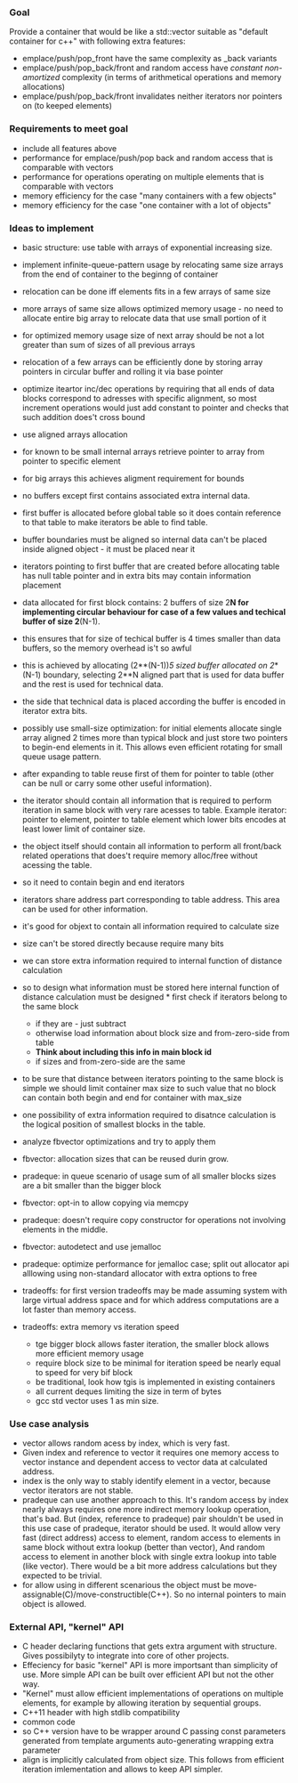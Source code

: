 ### Goal

Provide a container that would be like a std::vector suitable as "default container for c++" with following extra features:
* emplace/push/pop_front have the same complexity as _back variants
* emplace/push/pop_back/front and random access have *constant non-amortized* complexity (in terms of arithmetical operations and memory allocations)
* emplace/push/pop_back/front invalidates neither iterators nor pointers on (to keeped elements)



### Requirements to meet goal
* include all features above
* performance for emplace/push/pop back and random access that is comparable with vectors
* performance for operations operating on multiple elements that is comparable with vectors
* memory efficiency for the case "many containers with a few objects"
* memory efficiency for the case "one container with a lot of objects"

### Ideas to implement

* basic structure: use table with arrays of exponential increasing size.
* implement infinite-queue-pattern usage by relocating same size arrays from the end of container to the beginng of container
 * relocation can be done iff elements fits in a few arrays of same size
  * more arrays of same size allows optimized memory usage - no need to allocate entire big array to relocate data that use small portion of it
  * for optimized memory usage size of next array should be not a lot greater than sum of sizes of all previous arrays
 * relocation of a few arrays can be efficiently done by storing array pointers in circular buffer and rolling it via base pointer
* optimize iteartor inc/dec operations by requiring that all ends of data blocks correspond to adresses with specific alignment, so most increment operations would just add constant to pointer and checks that such addition does't cross bound
* use aligned arrays allocation
 * for known to be small internal arrays retrieve pointer to array from pointer to specific element
 * for big arrays this achieves aligment requirement for bounds 
* no buffers except first contains associated extra internal data.
 * first buffer is allocated before global table so it does contain reference to that table to make iterators be able to find table.
 * buffer boundaries must be aligned so internal data can't be placed inside aligned object - it must be placed near it
 * iterators pointing to first buffer that are created before allocating table has null table pointer and in extra bits may contain information placement
 * data allocated for first block contains: 2 buffers of size 2**N for implementing circular behaviour for case of a few values and techical buffer of size 2**(N-1).
  * this ensures that for size of techical buffer is 4 times smaller than data buffers, so the memory overhead is't so awful
  * this is achieved by allocating (2**(N-1))*5 sized buffer allocated on 2**(N-1) boundary, selecting 2**N aligned part that is used for data buffer and the rest is used for technical data.
  * the side that technical data is placed according the buffer is encoded in iterator extra bits.
* possibly use small-size optimization: for initial elements allocate single array aligned 2 times more than typical block and just store two pointers to begin-end elements in it. This allows even efficient rotating for small queue usage pattern.
 * after expanding to table reuse first of them for pointer to table (other can be null or carry some other useful information).
* the iterator should contain all information that is required to perform iteration in same block with very rare acesses to table. Example iterator: pointer to element, pointer to table element which lower bits encodes at least lower limit of container size.
* the object itself should contain all information to perform all front/back related operations that does't require memory alloc/free without acessing the table.
 * so it need to contain begin and end iterators
  * iterators share address part corresponding to table address. This area can be used for other information.
 * it's good for objext to contain all information required to calculate size
  * size can't be stored directly because require many bits
  * we can store extra information required to internal function of distance calculation
   * so to design what information must be stored here internal function of distance calculation must be designed
    * first check if iterators belong to the same block
	  * if they are - just subtract
	  * otherwise load information about block size and from-zero-side from table
	 * **Think about including this info in main block id**
	 * if sizes and from-zero-side are the same

   * to be sure that distance between iterators pointing to the same block is simple we should limit container max size to such value that no block can contain both begin and end for container with max_size
   * one possibility of extra information required to disatnce calculation is the logical position of smallest blocks in the table.
* analyze fbvector optimizations and try to apply them
 * fbvector: allocation sizes that can be reused durin grow.
  * pradeque: in queue scenario of usage sum of all smaller blocks sizes are a bit smaller than the bigger block
 * fbvector: opt-in to allow copying via memcpy
  * pradeque: doesn't require copy constructor for operations not involving elements in the middle.
 * fbvector: autodetect and use jemalloc
  * pradeque: optimize performance for jemalloc case; split out allocator api alllowing using non-standard allocator with extra options to free
* tradeoffs: for first version tradeoffs may be made assuming system with large virtual address space and for which address computations are a lot faster than memory access.
* tradeoffs: extra memory vs iteration speed
  * tge bigger block allows faster iteration, the smaller block allows more efficient memory usage
  * require block size to be minimal for iteration speed be nearly equal to speed for very bif block
  * be traditional, look how tgis is implemented in existing containers
   * all current deques limiting the size in term of bytes
   * gcc std vector uses 1 as min size.

### Use case analysis

* vector allows random acess by index, which is very fast.
 * Given index and reference to vector it requires one memory access to vector instance and dependent access to vector data at calculated address.
 * index is the only way to stably identify element in a vector, because vector iterators are not stable.
 * pradeque can use another approach to this. It's random access by index nearly always requires one more indirect memory lookup operation, that's bad.
But (index, reference to pradeque) pair shouldn't be used in this use case of pradeque, iterator should be used.
It would allow very fast (direct address) access to element, random access to elements in same block without extra lookup (better than vector),
And random access to element in another block with single extra lookup into table (like vector).
There would be a bit more address calculations but they expected to be trivial.
* for allow using in different scenarious the object must be move-assignable(C)/move-constructible(C++). So no internal pointers to main object is allowed.

### External API, "kernel" API
* C header declaring functions that gets extra argument with structure. Gives possibilyty to integrate into core of other projects.
 * Effeciency for basic "kernel" API is more importsant than simplicity of use. More simple API can be built over efficient API but not the other way.
 * "Kernel" must allow efficient implementations of operations on multiple elements, for example by allowing iteration by sequential groups.
* C++11 header with high stdlib compatibility
* common code
 * so C++ version have to be wrapper around C passing const parameters generated from template arguments
auto-generating wrapping extra parameter
* align is implicitly calculated from object size. This follows from efficient iteration imlementation and allows to keep API simpler.
